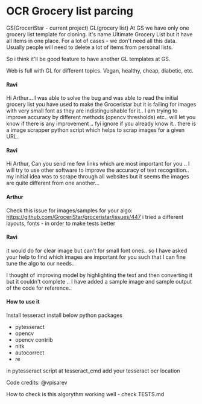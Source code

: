 # OCR Grocery list parcing


GS(GroceriStar - current project) GL(grocery list) At GS we have only one grocery list template for cloning. it's name Ultimate Grocery List but it have all items in one place. For a lot of cases - we don't need all this data. Usually people will need to delete a lot of items from personal lists.

So i think it'll be good feature to have another GL templates at GS.

Web is full with GL for different topics. Vegan, healthy, cheap, diabetic, etc.

#### Ravi
Hi Arthur... I was able to solve the bug and was able to read the initial grocery list you have used to make the Groceristar but it is failing for images with very small font as they are indistinguishable for it.. 
I am trying to improve  accuracy by different methods (opencv thresholds) etc.. 
will let you know if there is any improvement .. 
fyi ignore if you already know it.. 
there is a image scrapper python script which helps to scrap images for a given URL..

#### Ravi
Hi Arthur, Can you send me few links which are most important for you .. I will try to use other software to improve the accuracy of text recognition.. my initial idea was to scrape through all websites but it seems the images are quite different from one another...

#### Arthur
Check this issue for images/samples for your algo: https://github.com/GroceriStar/groceristar/issues/447
i tried a different layouts, fonts - in order to make tests better

#### Ravi
it would do for clear image but can't for small font ones.. so I have asked your help to find which images are important for you such that I can fine tune the algo to our needs..

I thought of improving model by highlighting the text and then converting it but it couldn't complete ..
I have added  a sample image and sample output of the code for reference..


#### How to use it
Install tesseract
install below python packages
* pytesseract
* opencv 
* opencv contrib
* nltk
* autocorrect
* re

in pytesseract script at tesseract_cmd add your  tesseract ocr location


Code credits: @vpisarev

How to check is this algorythm working well - check TESTS.md
